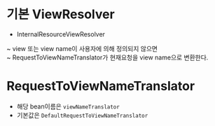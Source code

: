 # 기본 ViewResolver 
* InternalResourceViewResolver

~ view 또는 view name이 사용자에 의해 정의되지 않으면  
~ RequestToViewNameTranslator가 현재요청을 view name으로 변환한다.  

# RequestToViewNameTranslator
* 해당 bean이름은 `viewNameTranslator`  
* 기본값은 `DefaultRequestToViewNameTranslator`  
